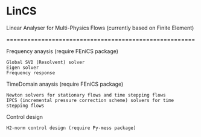 # LinCS
Linear Analyser for Multi-Physics Flows (currently based on Finite Element)

======================================================

Frequency anaysis (require FEniCS package)

	Global SVD (Resolvent) solver
	Eigen solver
	Frequency response
	
TimeDomain anaysis (require FEniCS package)

	Newton solvers for stationary flows and time stepping flows
	IPCS (incremental pressure correction scheme) solvers for time stepping flows
	
Control design

	H2-norm control design (require Py-mess package)
